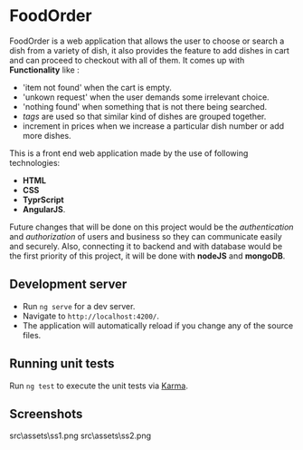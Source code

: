 # FoodOrder

FoodOrder is a web application that allows the user to choose or search a dish from a variety of dish, it also provides the feature to add dishes in cart and can proceed to checkout with all of them. 
It comes up with **Functionality** like :
- 'item not found' when the cart is empty.
- 'unkown request' when the user demands some irrelevant choice.
- 'nothing found' when something that is not there being searched.
- _tags_ are used so that similar kind of dishes are grouped together.
- increment in prices when we increase a particular dish number or add more dishes.

This is a front end web application made by the use of following technologies:
- **HTML**
- **CSS**
- **TyprScript**
- **AngularJS**.

Future changes that will be done on this project would be the _authentication_ and _authorization_ of users and business so they can communicate easily and securely.
Also, connecting it to backend and with database would be the first priority of this project, it will be done with **nodeJS** and **mongoDB**.

## Development server

- Run `ng serve` for a dev server. 
- Navigate to `http://localhost:4200/`. 
- The application will automatically reload if you change any of the source files.

## Running unit tests

Run `ng test` to execute the unit tests via [Karma](https://karma-runner.github.io).

## Screenshots

src\assets\ss1.png
src\assets\ss2.png